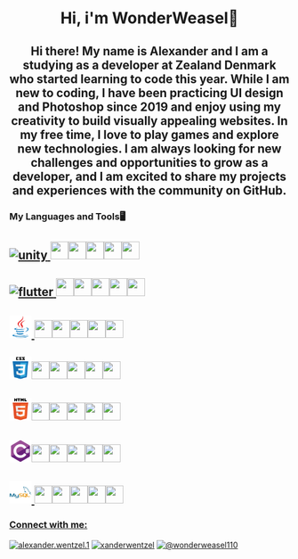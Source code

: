 <h1 align="center">Hi, i'm WonderWeasel👋</h1>
<h2 align="center">Hi there! My name is Alexander and I am a studying as a developer at Zealand Denmark who started learning to code this year. While I am new to coding, I have been practicing UI design and Photoshop since 2019 and enjoy using my creativity to build visually appealing websites. In my free time, I love to play games and explore new technologies. I am always looking for new challenges and opportunities to grow as a developer, and I am excited to share my projects and experiences with the community on GitHub.</h2>



<h3 align="left">My Languages and Tools🖥️</h3>


 
  </a> <a href="https://unity.com/" target="_blank" rel="noreferrer"> <img src="https://www.vectorlogo.zone/logos/unity3d/unity3d-icon.svg" alt="unity" width="40" height="40"/> <img src="https://user-images.githubusercontent.com/69655111/209864023-d4b67e2c-04c0-4b5f-a74a-cb9cde5dbe9b.png" 
     width="32" 
     height="32" /><img src="https://user-images.githubusercontent.com/69655111/209864023-d4b67e2c-04c0-4b5f-a74a-cb9cde5dbe9b.png" 
     width="32" 
     height="32" /><img src="https://user-images.githubusercontent.com/69655111/209866292-c01ca0c9-638c-47ec-a6ce-3bf063b52856.png" 
     width="32" 
     height="32" /><img src="https://user-images.githubusercontent.com/69655111/209865246-d5b429a9-80cf-4204-a616-5c468d3f88ca.png" 
     width="32" 
     height="32" /><img src="https://user-images.githubusercontent.com/69655111/209865246-d5b429a9-80cf-4204-a616-5c468d3f88ca.png" 
     width="32" 
     height="32" />
----------------------------------------------------------------------------------------------------------------------------------------

   </a> <a href="https://flutter.dev" target="_blank" rel="noreferrer"> <img src="https://www.vectorlogo.zone/logos/flutterio/flutterio-icon.svg" alt="flutter" width="40" height="40"/> <img src="https://user-images.githubusercontent.com/69655111/209864023-d4b67e2c-04c0-4b5f-a74a-cb9cde5dbe9b.png" 
     width="32" 
     height="32" /><img src="https://user-images.githubusercontent.com/69655111/209864023-d4b67e2c-04c0-4b5f-a74a-cb9cde5dbe9b.png" 
     width="32" 
     height="32" /><img src="https://user-images.githubusercontent.com/69655111/209865246-d5b429a9-80cf-4204-a616-5c468d3f88ca.png" 
     width="32" 
     height="32" /><img src="https://user-images.githubusercontent.com/69655111/209865246-d5b429a9-80cf-4204-a616-5c468d3f88ca.png" 
     width="32" 
     height="32" /><img src="https://user-images.githubusercontent.com/69655111/209865246-d5b429a9-80cf-4204-a616-5c468d3f88ca.png" 
     width="32" 
     height="32" />
 ----------------------------------------------------------------------------------------------------------------------------------------
 
  </a> <a href="https://www.java.com" target="_blank" rel="noreferrer"> <img src="https://raw.githubusercontent.com/devicons/devicon/master/icons/java/java-original.svg" alt="java" width="40" height="40"/> <img src="https://user-images.githubusercontent.com/69655111/209864023-d4b67e2c-04c0-4b5f-a74a-cb9cde5dbe9b.png" 
     width="32" 
     height="32" /><img src="https://user-images.githubusercontent.com/69655111/209864023-d4b67e2c-04c0-4b5f-a74a-cb9cde5dbe9b.png" 
     width="32" 
     height="32" /><img src="https://user-images.githubusercontent.com/69655111/209865246-d5b429a9-80cf-4204-a616-5c468d3f88ca.png" 
     width="32" 
     height="32" /><img src="https://user-images.githubusercontent.com/69655111/209865246-d5b429a9-80cf-4204-a616-5c468d3f88ca.png" 
     width="32" 
     height="32" /><img src="https://user-images.githubusercontent.com/69655111/209865246-d5b429a9-80cf-4204-a616-5c468d3f88ca.png" 
     width="32" 
     height="32" />
----------------------------------------------------------------------------------------------------------------------------------------

<a href="https://www.w3schools.com/css/" target="_blank" rel="noreferrer"> <img src="https://raw.githubusercontent.com/devicons/devicon/master/icons/css3/css3-original-wordmark.svg" alt="css3" width="40" height="40"/><img src="https://user-images.githubusercontent.com/69655111/209864023-d4b67e2c-04c0-4b5f-a74a-cb9cde5dbe9b.png" 
     width="32" 
     height="32" /><img src="https://user-images.githubusercontent.com/69655111/209865246-d5b429a9-80cf-4204-a616-5c468d3f88ca.png" 
     width="32" 
     height="32" /><img src="https://user-images.githubusercontent.com/69655111/209865246-d5b429a9-80cf-4204-a616-5c468d3f88ca.png" 
     width="32" 
     height="32" /><img src="https://user-images.githubusercontent.com/69655111/209865246-d5b429a9-80cf-4204-a616-5c468d3f88ca.png" 
     width="32" 
     height="32" /><img src="https://user-images.githubusercontent.com/69655111/209865246-d5b429a9-80cf-4204-a616-5c468d3f88ca.png" 
     width="32" 
     height="32" />
  ----------------------------------------------------------------------------------------------------------------------------------------
  
  
  </a> <a href="https://www.w3.org/html/" target="_blank" rel="noreferrer"> <img src="https://raw.githubusercontent.com/devicons/devicon/master/icons/html5/html5-original-wordmark.svg" alt="html5" width="40" height="40"/><img src="https://user-images.githubusercontent.com/69655111/209864023-d4b67e2c-04c0-4b5f-a74a-cb9cde5dbe9b.png" 
     width="32" 
     height="32" /><img src="https://user-images.githubusercontent.com/69655111/209865246-d5b429a9-80cf-4204-a616-5c468d3f88ca.png" 
     width="32" 
     height="32" /><img src="https://user-images.githubusercontent.com/69655111/209865246-d5b429a9-80cf-4204-a616-5c468d3f88ca.png" 
     width="32" 
     height="32" /><img src="https://user-images.githubusercontent.com/69655111/209865246-d5b429a9-80cf-4204-a616-5c468d3f88ca.png" 
     width="32" 
     height="32" /><img src="https://user-images.githubusercontent.com/69655111/209865246-d5b429a9-80cf-4204-a616-5c468d3f88ca.png" 
     width="32" 
     height="32" />
  ----------------------------------------------------------------------------------------------------------------------------------------
  
<a href="https://www.w3schools.com/cs/" target="_blank" rel="noreferrer"> <img src="https://raw.githubusercontent.com/devicons/devicon/master/icons/csharp/csharp-original.svg" alt="csharp" width="40" height="40"/><img src="https://user-images.githubusercontent.com/69655111/209866292-c01ca0c9-638c-47ec-a6ce-3bf063b52856.png" 
     width="32" 
     height="32" /><img src="https://user-images.githubusercontent.com/69655111/209865246-d5b429a9-80cf-4204-a616-5c468d3f88ca.png" 
     width="32" 
     height="32" /><img src="https://user-images.githubusercontent.com/69655111/209865246-d5b429a9-80cf-4204-a616-5c468d3f88ca.png" 
     width="32" 
     height="32" /><img src="https://user-images.githubusercontent.com/69655111/209865246-d5b429a9-80cf-4204-a616-5c468d3f88ca.png" 
     width="32" 
     height="32" /><img src="https://user-images.githubusercontent.com/69655111/209865246-d5b429a9-80cf-4204-a616-5c468d3f88ca.png" 
     width="32" 
     height="32" />
 ----------------------------------------------------------------------------------------------------------------------------------------
  
  </a> <a href="https://www.mysql.com/" target="_blank" rel="noreferrer"> <img src="https://raw.githubusercontent.com/devicons/devicon/master/icons/mysql/mysql-original-wordmark.svg" alt="mysql" width="40" height="40"/> <img src="https://user-images.githubusercontent.com/69655111/209866292-c01ca0c9-638c-47ec-a6ce-3bf063b52856.png" 
     width="32" 
     height="32" /><img src="https://user-images.githubusercontent.com/69655111/209865246-d5b429a9-80cf-4204-a616-5c468d3f88ca.png" 
     width="32" 
     height="32" /><img src="https://user-images.githubusercontent.com/69655111/209865246-d5b429a9-80cf-4204-a616-5c468d3f88ca.png" 
     width="32" 
     height="32" /><img src="https://user-images.githubusercontent.com/69655111/209865246-d5b429a9-80cf-4204-a616-5c468d3f88ca.png" 
     width="32" 
     height="32" /><img src="https://user-images.githubusercontent.com/69655111/209865246-d5b429a9-80cf-4204-a616-5c468d3f88ca.png" 
     width="32" 
     height="32" />
  ----------------------------------------------------------------------------------------------------------------------------------------
  

<h3 align="left">Connect with me:</h3>
<p align="left">
<a href="https://fb.com/alexander.wentzel.1" target="blank"><img align="center" src="https://raw.githubusercontent.com/rahuldkjain/github-profile-readme-generator/master/src/images/icons/Social/facebook.svg" alt="alexander.wentzel.1" height="30" width="40" /></a>
<a href="https://instagram.com/xanderwentzel" target="blank"><img align="center" src="https://raw.githubusercontent.com/rahuldkjain/github-profile-readme-generator/master/src/images/icons/Social/instagram.svg" alt="xanderwentzel" height="30" width="40" /></a>
<a href="https://www.youtube.com/channel/UCYZu9_zI2dkfo-yIhvwUyfA" target="blank"><img align="center" src="https://raw.githubusercontent.com/rahuldkjain/github-profile-readme-generator/master/src/images/icons/Social/youtube.svg" alt="@wonderweasel110" height="30" width="40" /></a>
</p>
